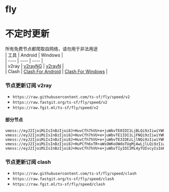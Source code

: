 # fly
# 不定时更新
所有免费节点都爬取自网络，请勿用于非法用途  
|  工具  | Android  | Windows  |  
|  ----  | ----   | ----  |  
| v2ray  | [v2rayNG](https://github.com/2dust/v2rayNG/releases) | [v2rayN](https://github.com/2dust/v2rayN/releases) |  
| Clash  | [Clash For Android](https://github.com/Kr328/ClashForAndroid/releases) | [Clash For Windows](https://github.com/Fndroid/clash_for_windows_pkg/releases) | 
  
### 节点更新订阅  v2ray
- `https://raw.githubusercontent.com/ts-sf/fly/speed/v2`  
- `https://raw.fastgit.org/ts-sf/fly/speed/v2`  
- `https://raw.fgit.ml/ts-sf/fly/speed/v2`  
#### 部分节点  
``` 
vmess://eyJ2IjoiMiIsInBzIjoi8J+HuvCfh7hVU+e+juWbvTE0IDI1LjBLQi9zIiwiYWRkIjoiY2Z5ZC5zdGFyc2VhLnZpcCIsInBvcnQiOiI4MCIsImlkIjoiYzY3NDdkYTQtZmIyZS00YTJhLWJkYjctODYxNGJkZDZiMGIzIiwiYWlkIjoiMCIsInNjeSI6ImF1dG8iLCJuZXQiOiJ3cyIsInR5cGUiOiJub25lIiwiaG9zdCI6InNnMS12MnJheS5zc2hraXQub3JnIiwicGF0aCI6Ii9zc2hraXQvMTczNjk2MDExMS82NGVlMjYwNDFlZmNjLyIsInRscyI6IiIsInNuaSI6IiIsInRlc3RfbmFtZSI6IlVT576O5Zu9MTQifQ==
vmess://eyJ2IjoiMiIsInBzIjoi8J+HuvCfh7hVU+e+juWbvTE1IDI1LjFNQi9zIiwiYWRkIjoiMjMuMjI3LjM5LjEwOSIsInBvcnQiOiI0NDMiLCJpZCI6Ijg3YTk1NTIyLTk4NWMtNGExNy1hZmVhLTliN2Q3MjA4YmNlNSIsImFpZCI6IjAiLCJzY3kiOiJhdXRvIiwibmV0Ijoid3MiLCJ0eXBlIjoibm9uZSIsImhvc3QiOiIzLmZyZWVrMS54eXoiLCJwYXRoIjoiL2Rvbmd0YWl3YW5nLmNvbSIsInRscyI6InRscyIsInNuaSI6IiIsInRlc3RfbmFtZSI6IlVT576O5Zu9MTUifQ==
vmess://eyJ2IjoiMiIsInBzIjoi8J+HuvCfh7hVU+e+juWbvTE3IDEzLjlNQi9zIiwiYWRkIjoiMTcyLjY3LjkxLjE2NCIsInBvcnQiOiI4MCIsImlkIjoiMWRiODI3NzUtYzFmZS00MzA1LTk0ZmYtZWVlODMxNzQ1MjhlIiwiYWlkIjoiMCIsInNjeSI6ImF1dG8iLCJuZXQiOiJ3cyIsInR5cGUiOiIiLCJob3N0IjoibWw0LnNoYWJpamljaGFuZy5jb20iLCJwYXRoIjoiLyIsInRscyI6IiIsInNuaSI6IiIsInRlc3RfbmFtZSI6IlVT576O5Zu9MTcifQ==
vmess://eyJ2IjoiMiIsInBzIjoi8J+HuPCfh6xTR+aWsOWKoOWdoTUgMjAwLjlLQi9zIiwiYWRkIjoiMTk0LjIzMy45NS4xODAiLCJwb3J0IjoiODAiLCJpZCI6IjAzNGY3ZTg4LTU2MWEtNGZiOS1iOTE3LTRhYjMzNDNiNjc1NSIsImFpZCI6IjAiLCJzY3kiOiJhdXRvIiwibmV0Ijoid3MiLCJ0eXBlIjoibm9uZSIsImhvc3QiOiIxOTQuMjMzLjk1LjE4MCIsInBhdGgiOiIvdm1lc3MvIiwidGxzIjoiIiwic25pIjoiIiwidGVzdF9uYW1lIjoiU0fmlrDliqDlnaE1In0=
vmess://eyJ2IjoiMiIsInBzIjoi8J+HuvCfh7hVU+e+juWbvTIyIDI1Mi4yTUIvcyIsImFkZCI6IjE3Mi42Ny40NS4yMTAiLCJwb3J0IjoiODAiLCJpZCI6ImEzZDk2OTdiLWRmN2MtNGZkNS1hMDVkLTNkOWY2OGVlZmMzNSIsImFpZCI6IjAiLCJzY3kiOiJhdXRvIiwibmV0Ijoid3MiLCJ0eXBlIjoiIiwiaG9zdCI6ImFzYjMuc2hhYmlqaWNoYW5nLmNvbSIsInBhdGgiOiIvIiwidGxzIjoiIiwic25pIjoiIiwidGVzdF9uYW1lIjoiVVPnvo7lm70yMiJ9
```
### 节点更新订阅  clash
- `https://raw.githubusercontent.com/ts-sf/fly/speed/clash`  
- `https://raw.fastgit.org/ts-sf/fly/speed/clash`  
- `https://raw.fgit.ml/ts-sf/fly/speed/clash`  


